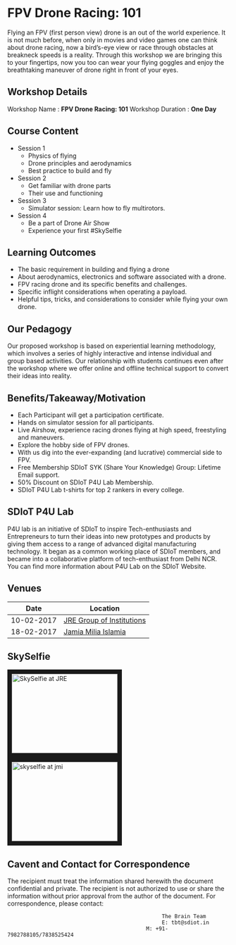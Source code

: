 # FPV Drone Racing: 101
Flying an FPV (first person view) drone is an out of the world experience.
It is not much before, when only in movies and video games one can think about drone racing, now a bird’s-eye view or race through obstacles at breakneck speeds is a reality. Through this workshop we are bringing this to your fingertips, now you too can wear your flying goggles and enjoy the breathtaking maneuver of drone right in front of your eyes.
## Workshop Details
Workshop Name : **FPV Drone Racing: 101**
Workshop Duration : **One Day**
## Course Content
+ Session 1
  + Physics of flying
  + Drone principles and aerodynamics
  + Best practice to build and fly
+ Session 2
  + Get familiar with drone parts
  + Their use and functioning
+ Session 3
  + Simulator session: Learn how to fly multirotors.
+ Session 4
  + Be a part of Drone Air Show
  + Experience your first #SkySelfie
## Learning Outcomes
+ The basic requirement in building and flying a drone
+ About aerodynamics, electronics and software associated with a drone.
+ FPV racing drone and its specific benefits and challenges.
+ Specific inflight considerations when operating a payload.
+ Helpful tips, tricks, and considerations to consider while flying your own drone.
## Our Pedagogy
Our proposed workshop is based on experiential learning methodology, which involves a series of highly interactive and intense individual and group based activities. Our relationship with students continues even after the workshop where we offer online and offline technical support to convert their ideas into reality.
## Benefits/Takeaway/Motivation
+ Each Participant will get a participation certificate.
+ Hands on simulator session for all participants.
+ Live Airshow, experience racing drones flying at high speed, freestyling and maneuvers.
+ Explore the hobby side of FPV drones.
+ With us dig into the ever-expanding (and lucrative) commercial side to FPV.
+ Free Membership SDIoT SYK (Share Your Knowledge) Group: Lifetime Email support.
+ 50% Discount on SDIoT P4U Lab Membership.
+ SDIoT P4U Lab t-shirts for top 2 rankers in every college.
## SDIoT P4U Lab
P4U lab is an initiative of SDIoT to inspire Tech-enthusiasts and Entrepreneurs to turn their ideas into new prototypes and products by giving them access to a range of advanced digital manufacturing technology. It began as a common working place of SDIoT members, and became into a collaborative platform of tech-enthusiast from Delhi NCR. You can find more information about P4U Lab on the SDIoT Website.
## Venues
| Date | Location | 
| ---- | ---- |
| 10-02-2017 | [JRE Group of Institutions](/Workshops/FPV-Drone-Racing-101/JRE/) | 
| 18-02-2017 | [Jamia Milia Islamia](/Workshops/FPV-Drone-Racing-101/JMI/) | 

## SkySelfie
<a href="http://www.youtube.com/watch?feature=player_embedded&v=xx-MSRvAeJE
" target="_blank"><img src="http://img.youtube.com/vi/xx-MSRvAeJE/0.jpg" 
alt="SkySelfie at JRE" width="240" height="180" border="10" /></a>
<a href="http://www.youtube.com/watch?feature=player_embedded&v=thf0-IwVedc
" target="_blank"><img src="http://img.youtube.com/vi/thf0-IwVedc/0.jpg" 
alt="skyselfie at jmi" width="240" height="180" border="10" /></a>

## Cavent and Contact for Correspondence
The recipient must treat the information shared herewith the document confidential and private. The recipient is not authorized to use or share the information without prior approval from the author of the document. For correspondence, please contact:

                                                     The Brain Team
                                                     E: tbt@sdiot.in
                                                M: +91-7982788105/7838525424
